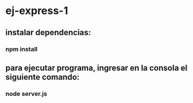 # ej-express-1

## instalar dependencias:
### npm install

## para ejecutar programa, ingresar en la consola el siguiente comando:

### node server.js


<!-- Construyan un servidor web con Express (puerto 3000 para arriba) que responda el texto "HOLA MUNDO" cuando le llegue un request GET a la ruta raíz (es decir, cuando entremos a localhost:3000 o el puerto que hayan elegido). Suban el ejercicio a GitHub como ej-express-1 -->


